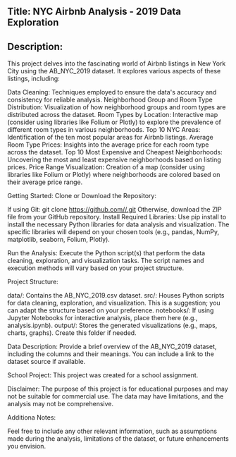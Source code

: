 ## Title: NYC Airbnb Analysis - 2019 Data Exploration

## Description:
This project delves into the fascinating world of Airbnb listings in New York City using the AB_NYC_2019 dataset. It explores various aspects of these listings, including:

Data Cleaning: Techniques employed to ensure the data's accuracy and consistency for reliable analysis.
Neighborhood Group and Room Type Distribution: Visualization of how neighborhood groups and room types are distributed across the dataset.
Room Types by Location: Interactive map (consider using libraries like Folium or Plotly) to explore the prevalence of different room types in various neighborhoods.
Top 10 NYC Areas: Identification of the ten most popular areas for Airbnb listings.
Average Room Type Prices: Insights into the average price for each room type across the dataset.
Top 10 Most Expensive and Cheapest Neighborhoods: Uncovering the most and least expensive neighborhoods based on listing prices.
Price Range Visualization: Creation of a map (consider using libraries like Folium or Plotly) where neighborhoods are colored based on their average price range.

Getting Started:
Clone or Download the Repository:

If using Git: git clone [https://github.com/<your-username>/<your-repo-name>.git](https://github.com/GWJian/Sem5-Project.git)
Otherwise, download the ZIP file from your GitHub repository.
Install Required Libraries:
Use pip install to install the necessary Python libraries for data analysis and visualization. The specific libraries will depend on your chosen tools (e.g., pandas, NumPy, matplotlib, seaborn, Folium, Plotly).

Run the Analysis:
Execute the Python script(s) that perform the data cleaning, exploration, and visualization tasks. The script names and execution methods will vary based on your project structure.

Project Structure:

data/: Contains the AB_NYC_2019.csv dataset.
src/: Houses Python scripts for data cleaning, exploration, and visualization. This is a suggestion; you can adapt the structure based on your preference.
notebooks/: If using Jupyter Notebooks for interactive analysis, place them here (e.g., analysis.ipynb).
output/: Stores the generated visualizations (e.g., maps, charts, graphs). Create this folder if needed.

Data Description:
Provide a brief overview of the AB_NYC_2019 dataset, including the columns and their meanings. You can include a link to the dataset source if available.

School Project:
This project was created for a school assignment.

Disclaimer:
The purpose of this project is for educational purposes and may not be suitable for commercial use. The data may have limitations, and the analysis may not be comprehensive.

Additiona Notes:

Feel free to include any other relevant information, such as assumptions made during the analysis, limitations of the dataset, or future enhancements you envision.
